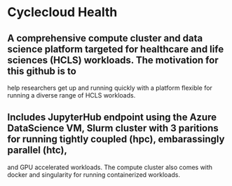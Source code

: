 # Cyclecloud Health
## A comprehensive compute cluster and data science platform targeted for healthcare and life sciences (HCLS) workloads. The motivation for this github is to
help researchers get up and running quickly with a platform flexible for running a diverse range of HCLS workloads.

## Includes JupyterHub endpoint using the Azure DataScience VM, Slurm cluster with 3 paritions for running tightly coupled (hpc), embarassingly parallel (htc),
and GPU accelerated workloads. The compute cluster also comes with docker and singularity for running containerized workloads.


